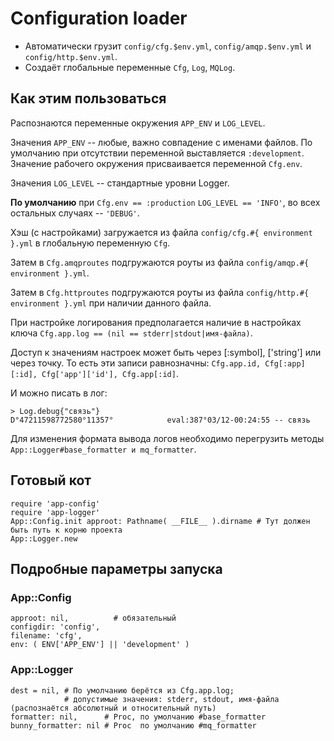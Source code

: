 # Configuration loader

* Автоматически грузит `config/cfg.$env.yml`, `config/amqp.$env.yml` и `config/http.$env.yml`.
* Создаёт глобальные переменные `Cfg`, `Log`, `MQLog`.

## Как этим пользоваться

Распознаются переменные окружения `APP_ENV` и `LOG_LEVEL`.

Значения `APP_ENV` -- любые, важно совпадение с именами файлов. По умолчанию при отсутствии переменной выставляется `:development`. Значение рабочего окружения присваивается переменной `Cfg.env`.

Значения `LOG_LEVEL` -- стандартные уровни Logger.

**По умолчанию** при `Cfg.env == :production` `LOG_LEVEL == 'INFO'`, во всех остальных случаях -- `'DEBUG'`.

Хэш (с настройками) загружается из файла `config/cfg.#{ environment }.yml` в глобальную переменную `Cfg`.

Затем в `Cfg.amqproutes` подгружаются роуты из файла `config/amqp.#{ environment }.yml`.

Затем в `Cfg.httproutes` подгружаются роуты из файла `config/http.#{ environment }.yml` при наличии данного файла.

При настройке логирования предполагается наличие в настройках ключа `Cfg.app.log == (nil == stderr|stdout|имя-файла)`.

Доступ к значениям настроек может быть через [:symbol], ['string'] или через точку. То есть эти записи равнозначны: `Cfg.app.id, Cfg[:app][:id], Cfg['app']['id'], Cfg.app[:id]`.

И можно писать в лог:
  
    > Log.debug{"связь"}
    D°47211598772580°11357°            eval:387°03/12-00:24:55 -- связь

Для изменения формата вывода логов необходимо перегрузить методы `App::Logger#base_formatter и mq_formatter`.

## Готовый кот

    require 'app-config'
    require 'app-logger'
    App::Config.init approot: Pathname( __FILE__ ).dirname # Тут должен быть путь к корню проекта
    App::Logger.new

## Подробные параметры запуска

### App::Config

    approot: nil,          # обязательный
    configdir: 'config',
    filename: 'cfg',
    env: ( ENV['APP_ENV'] || 'development' )

### App::Logger

    dest = nil, # По умолчанию берётся из Cfg.app.log;
                # допустимые значения: stderr, stdout, имя-файла (распознаётся абсолютный и относительный путь)
    formatter: nil,      # Proc, по умолчанию #base_formatter
    bunny_formatter: nil # Proc  по умолчанию #mq_formatter
